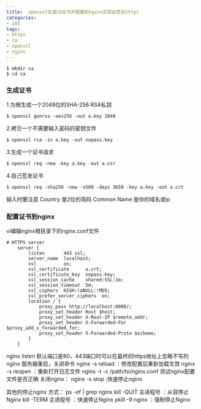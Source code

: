 ```yaml
---
title:  openssl生成CA证书并配置到nginx实现自签名https
categories: 
- iOS
tags:
- https
- ca
- openssl
- nginx
---
```

```
$ mkdir ca
$ cd ca
```
### 生成证书
1.为根生成一个2048位的SHA-256 RSA私钥
```
$ openssl genrsa -aes256 -out a.key 2048
```
2.拷贝一个不需要输入密码的密钥文件
```
$ openssl rsa -in a.key -out nopass.key
```
3.生成一个证书请求
```
$ openssl req -new -key a.key -out a.csr
```
4.自己签发证书
```
$ openssl req -sha256 -new -x509 -days 3650 -key a.key -out a.crt
```
输入时要注意
Country 是2位的简码
Common Name 是你的域名或ip

### 配置证书到nginx
vi编辑nginx根目录下的nginx.conf文件
```
# HTTPS server
    server {
        listen       443 ssl;
        server_name  localhost;
        ssl          on;
        ssl_certificate      a.crt;
        ssl_certificate_key  nopass.key;
        ssl_session_cache    shared:SSL:1m;
        ssl_session_timeout  5m;
        ssl_ciphers  HIGH:!aNULL:!MD5;
        ssl_prefer_server_ciphers  on;
        location / {
            proxy_pass http://localhost:8080/;
            proxy_set_header Host $host;
            proxy_set_header X-Real-IP $remote_addr;
            proxy_set_header X-Forwarded-For $proxy_add_x_forwarded_for;
            proxy_set_header X-Forwarded-Proto $scheme;
        }
    }
```
nginx listen 默认端口是80，443端口时可以在最终的https地址上忽略不写的
nginx 服务器重启，关闭命令
nginx -s reload  ：修改配置后重新加载生效
nginx -s reopen  ：重新打开日志文件
nginx -t -c /path/to/nginx.conf 测试nginx配置文件是否正确
关闭nginx：
nginx -s stop  :快速停止nginx

其他的停止nginx 方式：
ps -ef | grep nginx
kill -QUIT 主进程号     ：从容停止Nginx
kill -TERM 主进程号     ：快速停止Nginx
pkill -9 nginx          ：强制停止Nginx